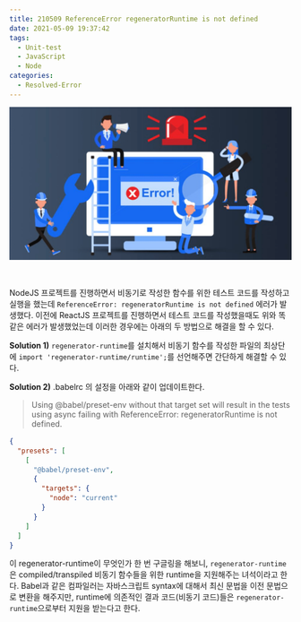 ```yaml
---
title: 210509 ReferenceError regeneratorRuntime is not defined
date: 2021-05-09 19:37:42
tags:
  - Unit-test
  - JavaScript
  - Node
categories:
  - Resolved-Error
---
```


![](/images/post_images/error_solved_img.png)

<br/>

NodeJS 프로젝트를 진행하면서 비동기로 작성한 함수를 위한 테스트 코드를 작성하고 실행을 했는데 `ReferenceError: regeneratorRuntime is not defined` 에러가 발생했다.
이전에 ReactJS 프로젝트를 진행하면서 테스트 코드를 작성했을때도 위와 똑같은 에러가 발생했었는데 이러한 경우에는 아래의 두 방법으로 해결을 할 수 있다.

**Solution 1)** `regenerator-runtime`를 설치해서 비동기 함수를 작성한 파일의 최상단에 `import 'regenerator-runtime/runtime';`를 선언해주면 간단하게 해결할 수 있다.

**Solution 2)** .babelrc 의 설정을 아래와 같이 업데이트한다.

> Using @babel/preset-env without that target set will result in the tests using async failing with ReferenceError: regeneratorRuntime is not defined.

```json
{
  "presets": [
    [
      "@babel/preset-env",
      {
        "targets": {
          "node": "current"
        }
      }
    ]
  ]
}
```

이 regenerator-runtime이 무엇인가 한 번 구글링을 해보니,
`regenerator-runtime`은 compiled/transpiled 비동기 함수들을 위한 runtime을 지원해주는 녀석이라고 한다.
Babel과 같은 컴파일러는 자바스크립트 syntax에 대해서 최신 문법을 이전 문법으로 변환을 해주지만, runtime에 의존적인 결과 코드(비동기 코드)들은 `regenerator-runtime`으로부터 지원을 받는다고 한다.

